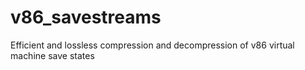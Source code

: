 # v86_savestreams
Efficient and lossless compression and decompression of v86 virtual machine save states
